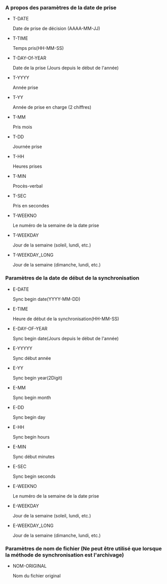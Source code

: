 ### A propos des paramètres de la date de prise

- T-DATE     

  Date de prise de décision (AAAA-MM-JJ)

- T-TIME

  Temps pris(HH-MM-SS)

- T-DAY-Of-YEAR

  Date de la prise (Jours depuis le début de l'année)

- T-YYYY

  Année prise

- T-YY

  Année de prise en charge (2 chiffres)

- T-MM

  Pris mois

- T-DD

  Journée prise

- T-HH

  Heures prises

- T-MIN

  Procès-verbal

- T-SEC

  Pris en secondes

- T-WEEKNO

  Le numéro de la semaine de la date prise

- T-WEEKDAY

  Jour de la semaine (soleil, lundi, etc.)

- T-WEEKDAY_LONG

  Jour de la semaine (dimanche, lundi, etc.)

 

### Paramètres de la date de début de la synchronisation

- E-DATE

  Sync begin date(YYYY-MM-DD)

- E-TIME

  Heure de début de la synchronisation(HH-MM-SS)

- E-DAY-OF-YEAR

  Sync begin date(Jours depuis le début de l'année)

- E-YYYYY

  Sync début année

- E-YY

  Sync begin year(2Digit)

- E-MM

  Sync begin month

- E-DD

  Sync begin day

- E-HH

  Sync begin hours

- E-MIN

  Sync début minutes

- E-SEC

  Sync begin seconds

- E-WEEKNO

  Le numéro de la semaine de la date prise

- E-WEEKDAY

  Jour de la semaine (soleil, lundi, etc.)

- E-WEEKDAY_LONG

  Jour de la semaine (dimanche, lundi, etc.)

### Paramètres de nom de fichier (Ne peut être utilisé que lorsque la méthode de synchronisation est l'archivage)

- NOM-ORIGINAL

  Nom du fichier original